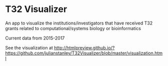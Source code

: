 # T32 Visualizer
An app to visualize the institutions/investigators that have received T32 grants related to computational/systems biology or bioinformatics

Current data from 2015-2017

See the visualization at http://htmlpreview.github.io/?https://github.com/julianstanley/T32Visualizer/blob/master/visualization.html
